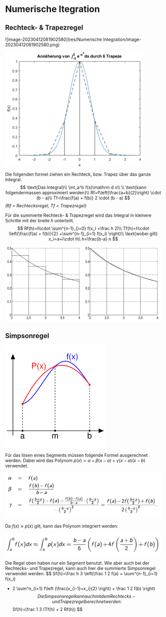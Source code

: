 # Numerische Itegration

## Rechteck- & Trapezregel

![image-20230412081902580](res/Numerische Integration/image-20230412081902580.png)

<img src="res/Numerische Integration/image-20230412081843980.png" alt="image-20230412081843980" style="zoom:50%;" />

Die folgenden formel ziehen ein Rechteck, bzw. Trapez über das ganze Integral.
$$
\text{Das Integral}\\
\int_a^b f(x)\mathrm d x\\
\\
\text{kann folgendermassen approximiert werden}\\
Rf=f\left(\frac{a+b}{2}\right) \cdot (b - a)\\
Tf=\frac{f(a) + f(b)} 2 \cdot (b - a)
$$
*(Rf = Rechtecksregel, Tf = Trapezregel)*

Für die summierte Rechteck- & Trapezregel wird das Integral in kleinere Schritte mit der breite $h$ unterteilt.
$$
Rf(h)=h\cdot \sum^{n-1}_{i=0} f(x_i +\frac h 2)\\
Tf(h)=h\cdot \left(\frac{f(a) + f(b)}{2} +\sum^{n-1}_{i=1} f(x_i) \right)\\
\text{wobei gilt}
x_i=a+i\cdot h\\
h=\frac{b-a} n
$$
<img src="res/Numerische Integration/image-20230412082819366.png" alt="image-20230412082819366" style="zoom:50%;" />

## Simpsonregel

<img src="res/Numerische Integration/image-20230412084035153.png" alt="image-20230412084035153" style="zoom:67%;" />

Für das lösen eines Segments müssen folgende Formel ausgerechnet werden. Dabei wird das Polynom $p(x)=\alpha+\beta(x-a) + \gamma(x-a)(x-b)$ verwendet.

**<img src="res/Numerische Integration/image-20230412085456827.png" alt="image-20230412085456827" style="zoom: 67%;" />**

Da $f(x)\approx p(x)$ gilt, kann das Polynom integriert werden:

<img src="res/Numerische Integration/image-20230412085647265.png" alt="image-20230412085647265" style="zoom:67%;" />

Die Regel oben haben nur ein Segment benutzt. Wie aber auch bei der Rechtecks- und Trapezregel, kann auch hier die summierte Simpsonregel verwendet werden.
$$
Sf(h)=\frac h 3 \left(\frac 1 2 f(a) + \sum^{n-1}_{i=1} f(x_i) 
+ 2 \sum^n_{i=1} f\left (\frac{x_{i-1}+x_i}{2} \right) + \frac 1 2 f(b) \right)
$$
Die Simpsonsregel kann auch mit dem Rechtecks- und Trapezregel berechnet werden:
$$
Sf(h)=\frac 1 3 (Tf(h) + 2 Rf(h))
$$
